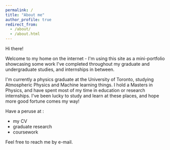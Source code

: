 ```yaml
---
permalink: /
title: "About me"
author_profile: true
redirect_from: 
  - /about/
  - /about.html
---
```


Hi there!

Welcome to my home on the internet - I'm using this site as a mini-portfolio showcasing some work I've completed throughout my graduate and undergraduate studies, and internships in between.

I'm currently a physics graduate at the University of Toronto, studying Atmospheric Physics and Machine learning things. I hold a Masters in Physics, and have spent most of my time in education or research internships. I've been lucky to study and learn at these places, and hope more good fortune comes my way!

Have a peruse at :
- my CV
- graduate research
- coursework

Feel free to reach me by e-mail.

